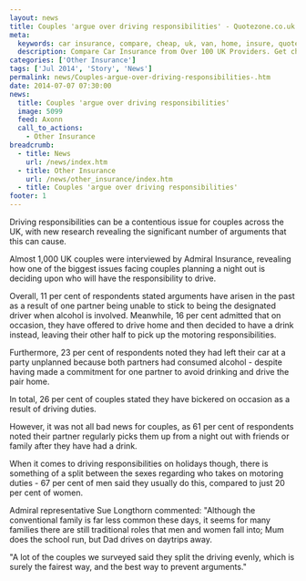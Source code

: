 ```yaml
---
layout: news
title: Couples 'argue over driving responsibilities' - Quotezone.co.uk
meta:
  keywords: car insurance, compare, cheap, uk, van, home, insure, quotes, online, comparison, bike, loans, life
  description: Compare Car Insurance from Over 100 UK Providers. Get cheap quotes online now using our fast, free, secure comparison site
categories: ['Other Insurance']
tags: ['Jul 2014', 'Story', 'News']
permalink: news/Couples-argue-over-driving-responsibilities-.htm
date: 2014-07-07 07:30:00
news:
  title: Couples 'argue over driving responsibilities'
  image: 5099
  feed: Axonn
  call_to_actions:
    - Other Insurance
breadcrumb:
  - title: News
    url: /news/index.htm
  - title: Other Insurance
    url: /news/other_insurance/index.htm
  - title: Couples 'argue over driving responsibilities'
footer: 1
---
```


Driving responsibilities can be a contentious issue for couples across the UK, with new research revealing the significant number of arguments that this can cause.

Almost 1,000 UK couples were interviewed by Admiral Insurance, revealing how one of the biggest issues facing couples planning a night out is deciding upon who will have the responsibility to drive.

Overall, 11 per cent of respondents stated arguments have arisen in the past as a result of one partner being unable to stick to being the designated driver when alcohol is involved. Meanwhile, 16 per cent admitted that on occasion, they have offered to drive home and then decided to have a drink instead, leaving their other half to pick up the motoring responsibilities.

Furthermore, 23 per cent of respondents noted they had left their car at a party unplanned because both partners had consumed alcohol - despite having made a commitment for one partner to avoid drinking and drive the pair home.

In total, 26 per cent of couples stated they have bickered on occasion as a result of driving duties.

However, it was not all bad news for couples, as 61 per cent of respondents noted their partner regularly picks them up from a night out with friends or family after they have had a drink.

When it comes to driving responsibilities on holidays though, there is something of a split between the sexes regarding who takes on motoring duties - 67 per cent of men said they usually do this, compared to just 20 per cent of women.

Admiral representative Sue Longthorn commented: &quot;Although the conventional family is far less common these days, it seems for many families there are still traditional roles that men and women fall into; Mum does the school run, but Dad drives on daytrips away.

&quot;A lot of the couples we surveyed said they split the driving evenly, which is surely the fairest way, and the best way to prevent arguments.&quot;
